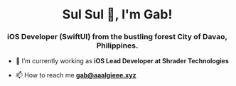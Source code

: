 <h1 align="center">Sul Sul 👋, I'm Gab!</h1>
<h3 align="center">iOS Developer (SwiftUI) from the bustling forest City of Davao, Philippines.</h3>

- 🔭 I’m currently working as **iOS Lead Developer at Shrader Technologies**

- 📫 How to reach me **gab@aaalgieee.xyz**
